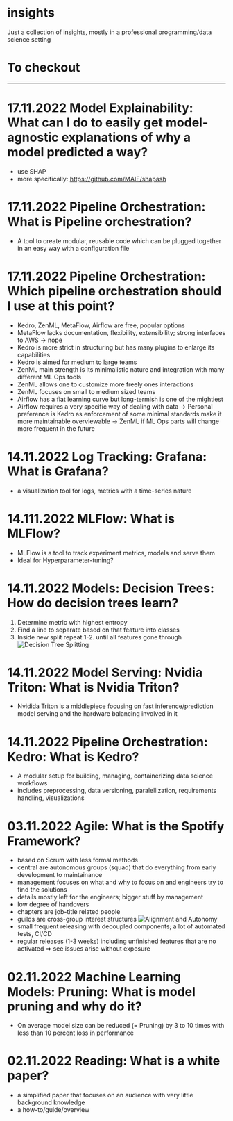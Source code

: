 # insights
Just a collection of insights, mostly in a professional programming/data science setting

# To checkout

---
# 17.11.2022 Model Explainability: What can I do to easily get model-agnostic explanations of why a model predicted a way?
- use SHAP
- more specifically: https://github.com/MAIF/shapash
# 17.11.2022 Pipeline Orchestration: What is Pipeline orchestration?
- A tool to create modular, reusable code which can be plugged together in an easy way with a configuration file
# 17.11.2022 Pipeline Orchestration: Which pipeline orchestration should I use at this point?
- Kedro, ZenML, MetaFlow, Airflow are free, popular options
- MetaFlow lacks documentation, flexibility, extensibility; strong interfaces to AWS -> nope
- Kedro is more strict in structuring but has many plugins to enlarge its capabilities
- Kedro is aimed for medium to large teams
- ZenML main strength is its minimalistic nature and integration with many different ML Ops tools
- ZenML allows one to customize more freely ones interactions
- ZenML focuses on small to medium sized teams
- Airflow has a flat learning curve but long-termish is one of the mightiest
- Airflow requires a very specific way of dealing with data
-> Personal preference is Kedro as enforcement of some minimal standards make it more maintainable overviewable
-> ZenML if ML Ops parts will change more frequent in the future


# 14.11.2022 Log Tracking: Grafana: What is Grafana?
- a visualization tool for logs, metrics with a time-series nature
# 14.111.2022 MLFlow: What is MLFlow?
- MLFlow is a tool to track experiment metrics, models and serve them
- Ideal for Hyperparameter-tuning?
# 14.11.2022 Models: Decision Trees: How do decision trees learn?
1. Determine metric with highest entropy
2. Find a line to separate based on that feature into classes
3. Inside new split repeat 1-2. until all features gone through
![Decision Tree Splitting](https://www.researchgate.net/publication/342724336/figure/fig2/AS:910463089012746@1594082724852/Decision-tree-data-splitting-This-is-a-revised-figure-taken-from-Zou-Schonlau-17.png)
# 14.11.2022 Model Serving: Nvidia Triton: What is Nvidia Triton?
- Nvidida Triton is a middlepiece focusing on fast inference/prediction model serving and the hardware balancing involved in it
# 14.11.2022 Pipeline Orchestration: Kedro: What is Kedro?
- A modular setup for building, managing, containerizing data science workflows
- includes preprocessing, data versioning, paralellization, requirements handling, visualizations

# 03.11.2022 Agile: What is the Spotify Framework?
- based on Scrum with less formal methods
- central are autonomous groups (squad) that do everything from early development to maintainance
- management focuses on what and why to focus on and engineers try to find the solutions
- details mostly left for the engineers; bigger stuff by management
- low degree of handovers
- chapters are job-title related people
- guilds are cross-group interest structures
![Alignment and Autonomy](https://miro.medium.com/max/720/1*B-0hwMt7gJKo7643fAYyNg.png)
- small frequent releasing with decoupled components; a lot of automated tests, CI/CD
- regular releases (1-3 weeks) including unfinished features that are no activated => see issues arise without exposure


# 02.11.2022 Machine Learning Models: Pruning: What is model pruning and why do it?
- On average model size can be reduced (= Pruning) by 3 to 10 times with less than 10 percent loss in performance
# 02.11.2022 Reading: What is a white paper?
- a simplified paper that focuses on an audience with very little background knowledge
- a how-to/guide/overview
